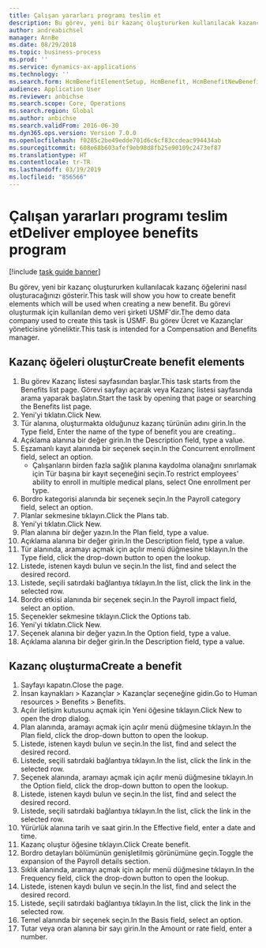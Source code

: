 ```yaml
---
title: Çalışan yararları programı teslim et
description: Bu görev, yeni bir kazanç oluştururken kullanılacak kazanç öğelerini nasıl oluşturacağınızı gösterir.
author: andreabichsel
manager: AnnBe
ms.date: 08/29/2018
ms.topic: business-process
ms.prod: ''
ms.service: dynamics-ax-applications
ms.technology: ''
ms.search.form: HcmBenefitElementSetup, HcmBenefit, HcmBenefitNewBenefit, HcmBenefitPlanLookup
audience: Application User
ms.reviewer: anbichse
ms.search.scope: Core, Operations
ms.search.region: Global
ms.author: anbichse
ms.search.validFrom: 2016-06-30
ms.dyn365.ops.version: Version 7.0.0
ms.openlocfilehash: f0285c2be49edde701d6c6cf83ccdeac994434ab
ms.sourcegitcommit: 608e68b603afef9eb98d8fb25e90109c2473ef87
ms.translationtype: HT
ms.contentlocale: tr-TR
ms.lasthandoff: 03/19/2019
ms.locfileid: "856566"
---
```

# <a name="deliver-employee-benefits-program"></a><span data-ttu-id="ccc0c-103">Çalışan yararları programı teslim et</span><span class="sxs-lookup"><span data-stu-id="ccc0c-103">Deliver employee benefits program</span></span>

[!include [task guide banner](../../includes/task-guide-banner.md)]

<span data-ttu-id="ccc0c-104">Bu görev, yeni bir kazanç oluştururken kullanılacak kazanç öğelerini nasıl oluşturacağınızı gösterir.</span><span class="sxs-lookup"><span data-stu-id="ccc0c-104">This task will show you how to create benefit elements which will be used when creating a new benefit.</span></span> <span data-ttu-id="ccc0c-105">Bu görevi oluşturmak için kullanılan demo veri şirketi USMF'dir.</span><span class="sxs-lookup"><span data-stu-id="ccc0c-105">The demo data company used to create this task is USMF.</span></span> <span data-ttu-id="ccc0c-106">Bu görev Ücret ve Kazançlar yöneticisine yöneliktir.</span><span class="sxs-lookup"><span data-stu-id="ccc0c-106">This task is intended for a Compensation and Benefits manager.</span></span>


## <a name="create-benefit-elements"></a><span data-ttu-id="ccc0c-107">Kazanç öğeleri oluştur</span><span class="sxs-lookup"><span data-stu-id="ccc0c-107">Create benefit elements</span></span>
1. <span data-ttu-id="ccc0c-108">Bu görev Kazanç listesi sayfasından başlar.</span><span class="sxs-lookup"><span data-stu-id="ccc0c-108">This task starts from the Benefits list page.</span></span> <span data-ttu-id="ccc0c-109">Görevi sayfayı açarak veya Kazanç listesi sayfasında arama yaparak başlatın.</span><span class="sxs-lookup"><span data-stu-id="ccc0c-109">Start the task by opening that page or searching the Benefits list page.</span></span>
2. <span data-ttu-id="ccc0c-110">Yeni'yi tıklatın.</span><span class="sxs-lookup"><span data-stu-id="ccc0c-110">Click New.</span></span>
3. <span data-ttu-id="ccc0c-111">Tür alanına, oluşturmakta olduğunuz kazanç türünün adını girin.</span><span class="sxs-lookup"><span data-stu-id="ccc0c-111">In the Type field, Enter the name of the type of benefit you are creating..</span></span>
4. <span data-ttu-id="ccc0c-112">Açıklama alanına bir değer girin.</span><span class="sxs-lookup"><span data-stu-id="ccc0c-112">In the Description field, type a value.</span></span>
5. <span data-ttu-id="ccc0c-113">Eşzamanlı kayıt alanında bir seçenek seçin.</span><span class="sxs-lookup"><span data-stu-id="ccc0c-113">In the Concurrent enrollment field, select an option.</span></span>
    * <span data-ttu-id="ccc0c-114">Çalışanların birden fazla sağlık planına kaydolma olanağını sınırlamak için Tür başına bir kayıt seçeneğini seçin.</span><span class="sxs-lookup"><span data-stu-id="ccc0c-114">To restrict employees' ability to enroll in multiple medical plans, select One enrollment per type.</span></span>  
6. <span data-ttu-id="ccc0c-115">Bordro kategorisi alanında bir seçenek seçin.</span><span class="sxs-lookup"><span data-stu-id="ccc0c-115">In the Payroll category field, select an option.</span></span>
7. <span data-ttu-id="ccc0c-116">Planlar sekmesine tıklayın.</span><span class="sxs-lookup"><span data-stu-id="ccc0c-116">Click the Plans tab.</span></span>
8. <span data-ttu-id="ccc0c-117">Yeni'yi tıklatın.</span><span class="sxs-lookup"><span data-stu-id="ccc0c-117">Click New.</span></span>
9. <span data-ttu-id="ccc0c-118">Plan alanına bir değer yazın.</span><span class="sxs-lookup"><span data-stu-id="ccc0c-118">In the Plan field, type a value.</span></span>
10. <span data-ttu-id="ccc0c-119">Açıklama alanına bir değer girin.</span><span class="sxs-lookup"><span data-stu-id="ccc0c-119">In the Description field, type a value.</span></span>
11. <span data-ttu-id="ccc0c-120">Tür alanında, aramayı açmak için açılır menü düğmesine tıklayın.</span><span class="sxs-lookup"><span data-stu-id="ccc0c-120">In the Type field, click the drop-down button to open the lookup.</span></span>
12. <span data-ttu-id="ccc0c-121">Listede, istenen kaydı bulun ve seçin.</span><span class="sxs-lookup"><span data-stu-id="ccc0c-121">In the list, find and select the desired record.</span></span>
13. <span data-ttu-id="ccc0c-122">Listede, seçili satırdaki bağlantıya tıklayın.</span><span class="sxs-lookup"><span data-stu-id="ccc0c-122">In the list, click the link in the selected row.</span></span>
14. <span data-ttu-id="ccc0c-123">Bordro etkisi alanında bir seçenek seçin.</span><span class="sxs-lookup"><span data-stu-id="ccc0c-123">In the Payroll impact field, select an option.</span></span>
15. <span data-ttu-id="ccc0c-124">Seçenekler sekmesine tıklayın.</span><span class="sxs-lookup"><span data-stu-id="ccc0c-124">Click the Options tab.</span></span>
16. <span data-ttu-id="ccc0c-125">Yeni'yi tıklatın.</span><span class="sxs-lookup"><span data-stu-id="ccc0c-125">Click New.</span></span>
17. <span data-ttu-id="ccc0c-126">Seçenek alanına bir değer yazın.</span><span class="sxs-lookup"><span data-stu-id="ccc0c-126">In the Option field, type a value.</span></span>
18. <span data-ttu-id="ccc0c-127">Açıklama alanına bir değer girin.</span><span class="sxs-lookup"><span data-stu-id="ccc0c-127">In the Description field, type a value.</span></span>

## <a name="create-a-benefit"></a><span data-ttu-id="ccc0c-128">Kazanç oluşturma</span><span class="sxs-lookup"><span data-stu-id="ccc0c-128">Create a benefit</span></span>
1. <span data-ttu-id="ccc0c-129">Sayfayı kapatın.</span><span class="sxs-lookup"><span data-stu-id="ccc0c-129">Close the page.</span></span>
2. <span data-ttu-id="ccc0c-130">İnsan kaynakları > Kazançlar > Kazançlar seçeneğine gidin.</span><span class="sxs-lookup"><span data-stu-id="ccc0c-130">Go to Human resources > Benefits > Benefits.</span></span>
3. <span data-ttu-id="ccc0c-131">Açılır iletişim kutusunu açmak için Yeni öğesine tıklayın.</span><span class="sxs-lookup"><span data-stu-id="ccc0c-131">Click New to open the drop dialog.</span></span>
4. <span data-ttu-id="ccc0c-132">Plan alanında, aramayı açmak için açılır menü düğmesine tıklayın.</span><span class="sxs-lookup"><span data-stu-id="ccc0c-132">In the Plan field, click the drop-down button to open the lookup.</span></span>
5. <span data-ttu-id="ccc0c-133">Listede, istenen kaydı bulun ve seçin.</span><span class="sxs-lookup"><span data-stu-id="ccc0c-133">In the list, find and select the desired record.</span></span>
6. <span data-ttu-id="ccc0c-134">Listede, seçili satırdaki bağlantıya tıklayın.</span><span class="sxs-lookup"><span data-stu-id="ccc0c-134">In the list, click the link in the selected row.</span></span>
7. <span data-ttu-id="ccc0c-135">Seçenek alanında, aramayı açmak için açılır menü düğmesine tıklayın.</span><span class="sxs-lookup"><span data-stu-id="ccc0c-135">In the Option field, click the drop-down button to open the lookup.</span></span>
8. <span data-ttu-id="ccc0c-136">Listede, istenen kaydı bulun ve seçin.</span><span class="sxs-lookup"><span data-stu-id="ccc0c-136">In the list, find and select the desired record.</span></span>
9. <span data-ttu-id="ccc0c-137">Listede, seçili satırdaki bağlantıya tıklayın.</span><span class="sxs-lookup"><span data-stu-id="ccc0c-137">In the list, click the link in the selected row.</span></span>
10. <span data-ttu-id="ccc0c-138">Yürürlük alanına tarih ve saat girin.</span><span class="sxs-lookup"><span data-stu-id="ccc0c-138">In the Effective field, enter a date and time.</span></span>
11. <span data-ttu-id="ccc0c-139">Kazanç oluştur öğesine tıklayın.</span><span class="sxs-lookup"><span data-stu-id="ccc0c-139">Click Create benefit.</span></span>
12. <span data-ttu-id="ccc0c-140">Bordro detayları bölümünün genişletilmiş görünümüne geçin.</span><span class="sxs-lookup"><span data-stu-id="ccc0c-140">Toggle the expansion of the Payroll details section.</span></span>
13. <span data-ttu-id="ccc0c-141">Sıklık alanında, aramayı açmak için açılır menü düğmesine tıklayın.</span><span class="sxs-lookup"><span data-stu-id="ccc0c-141">In the Frequency field, click the drop-down button to open the lookup.</span></span>
14. <span data-ttu-id="ccc0c-142">Listede, istenen kaydı bulun ve seçin.</span><span class="sxs-lookup"><span data-stu-id="ccc0c-142">In the list, find and select the desired record.</span></span>
15. <span data-ttu-id="ccc0c-143">Listede, seçili satırdaki bağlantıya tıklayın.</span><span class="sxs-lookup"><span data-stu-id="ccc0c-143">In the list, click the link in the selected row.</span></span>
16. <span data-ttu-id="ccc0c-144">Temel alanında bir seçenek seçin.</span><span class="sxs-lookup"><span data-stu-id="ccc0c-144">In the Basis field, select an option.</span></span>
17. <span data-ttu-id="ccc0c-145">Tutar veya oran alanına bir sayı girin.</span><span class="sxs-lookup"><span data-stu-id="ccc0c-145">In the Amount or rate field, enter a number.</span></span>

